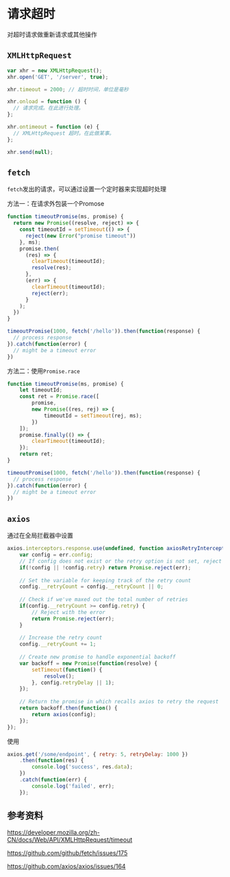 # 请求超时

对超时请求做重新请求或其他操作

## `XMLHttpRequest`

```javascript
var xhr = new XMLHttpRequest();
xhr.open('GET', '/server', true);

xhr.timeout = 2000; // 超时时间，单位是毫秒

xhr.onload = function () {
  // 请求完成。在此进行处理。
};

xhr.ontimeout = function (e) {
  // XMLHttpRequest 超时。在此做某事。
};

xhr.send(null);
```

## `fetch`

`fetch`发出的请求，可以通过设置一个定时器来实现超时处理

方法一：在请求外包装一个Promose

```javascript
function timeoutPromise(ms, promise) {
  return new Promise((resolve, reject) => {
    const timeoutId = setTimeout(() => {
      reject(new Error("promise timeout"))
    }, ms);
    promise.then(
      (res) => {
        clearTimeout(timeoutId);
        resolve(res);
      },
      (err) => {
        clearTimeout(timeoutId);
        reject(err);
      }
    );
  })
}

timeoutPromise(1000, fetch('/hello')).then(function(response) {
  // process response
}).catch(function(error) {
  // might be a timeout error
})
```

方法二：使用`Promise.race`

```javascript
function timeoutPromise(ms, promise) {
    let timeoutId;
    const ret = Promise.race([
        promise,
        new Promise((res, rej) => {
            timeoutId = setTimeout(rej, ms);
        })
    ]);
    promise.finally(() => {
        clearTimeout(timeoutId);
    });
    return ret;
}

timeoutPromise(1000, fetch('/hello')).then(function(response) {
  // process response
}).catch(function(error) {
  // might be a timeout error
})
```

## `axios`

通过在全局拦截器中设置

```javascript
axios.interceptors.response.use(undefined, function axiosRetryInterceptor(err) {
    var config = err.config;
    // If config does not exist or the retry option is not set, reject
    if(!config || !config.retry) return Promise.reject(err);
    
    // Set the variable for keeping track of the retry count
    config.__retryCount = config.__retryCount || 0;
    
    // Check if we've maxed out the total number of retries
    if(config.__retryCount >= config.retry) {
        // Reject with the error
        return Promise.reject(err);
    }
    
    // Increase the retry count
    config.__retryCount += 1;
    
    // Create new promise to handle exponential backoff
    var backoff = new Promise(function(resolve) {
        setTimeout(function() {
            resolve();
        }, config.retryDelay || 1);
    });
    
    // Return the promise in which recalls axios to retry the request
    return backoff.then(function() {
        return axios(config);
    });
});
```

使用

```javascript
axios.get('/some/endpoint', { retry: 5, retryDelay: 1000 })
    .then(function(res) {
        console.log('success', res.data);
    })
    .catch(function(err) {
        console.log('failed', err);
    });
```

## 参考资料

https://developer.mozilla.org/zh-CN/docs/Web/API/XMLHttpRequest/timeout

https://github.com/github/fetch/issues/175

https://github.com/axios/axios/issues/164

